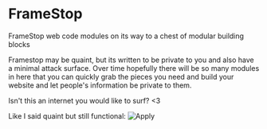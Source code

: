 # FrameStop
FrameStop web code modules on its way to a chest of modular building blocks

Framestop may be quaint, but its written to be private to you and also
have a minimal attack surface. Over time hopefully there will be so many
modules in here that you can quickly grab the pieces you need and build
your website and let people's information be private to them.

Isn't this an internet you would like to surf? <3

Like I said quaint but still functional:
![Apply](https://github.com/STashakkori/FrameStop/assets/4257899/5f96a212-bf47-42dc-b097-e66bbd9fec72)
